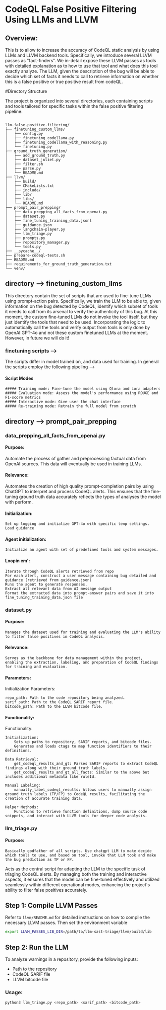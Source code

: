 # CodeQL False Positive Filtering Using LLMs and LLVM

## Overview:
This is to allow to increase the accuracy of CodeQL static analysis by using LLMs and LLVM backend tools. Specifically, we introduce several LLVM passes as "fact-finders". We in-detail expose these LLVM passes as tools with detailed explanation as to how to use that tool and what does this tool exactly analyze. The LLM, given the description of the bug will be able to decide which set of facts it needs to call to retrieve information on whether this is a false positive or true positive result from codeQL.

#Directory Structure

The project is organized into several directories, each containing scripts and tools tailored for specific tasks within the false positive filtering pipeline.
```aiignore

llm-false-positive-filtering/
├── finetuning_custom_llms/
│   ├── config.py
│   ├── finetuning_codellama.py
│   ├── finetuning_codellama_with_reasoning.py
│   └── finetuning.py
├── ground_truth_generation/
│   ├── add_ground_truth.py
│   ├── dataset_juliet.py
│   ├── filter.sh
│   ├── parse.py
│   └── README.md
├── llvm/
│   ├── build/
│   ├── CMakeLists.txt
│   ├── include/
│   ├── lib/
│   ├── libs/
│   └── README.md
├── prompt_pair_prepping/
│   ├── data_prepping_all_facts_from_openai.py
│   ├── dataset.py
│   ├── fine_tuning_training_data.jsonl
│   ├── guidance.json
│   ├── langchain-player.py
│   ├── llm_triage.py
│   ├── prompts.py
│   ├── repository_manager.py
│   └── tools.py
├── __pycache__/
├── prepare-codeql-tests.sh
├── README.md
├── requirements_for_ground_truth_generation.txt
└── venv/

```

## directory --> finetuning_custom_llms

This directory contain the set of scripts that are used to fine-tune LLMs using prompt-action pairs.
Specifically, we train the LLM to be able to, given information on the bug detected by CodeQL, identify which subset of tools it needs to call from its arsenal to verify the authenticity of this bug.
At this moment, the custom fine-tuned LLMs do not invoke the tool itself, but they just identify the tools that need to be used. 
Incorporating the logic to automatically call the tools and verify output from tools is only done by OpenAI GPT-4o and not these custom finetuned LLMs at the moment.
However, in future we will do it!


### finetuning scripts -->

The scripts differ in model trained on, and data used for training. 
In general the scripts employ the following pipeling -->

#### Script Modes 
    ##### Training mode: Fine-tune the model using Qlora and Lora adapters
    ##### Evaluation mode: Assess the model's performance using ROUGE and F1-score metrics
    ##### Interactive mode: Give user the chat interface 
    ##### Re-training mode: Retrain the full model from scratch

## directory --> prompt_pair_prepping

### data_prepping_all_facts_from_openai.py
#### Purpose: 
Automate the process of gather and preprocessing factual data from OpenAI sources. This data will eventually be used in training LLMs.

#### Relevance: 
Automates the creation of high quality prompt-completion pairs by using ChatGPT to interpret and process CodeQL alerts. This ensures that the fine-tuning ground truth data accurately reflects the types of analyses the model with perform.

#### Initialization:
    Set up logging and initialize GPT-4o with specific temp settings.
    Load guidance
#### Agent initialization:
    Initialize an agent with set of predefined tools and system messages.
#### Loopin em':
    Iterate through CodeQL alerts retrieved from repo
    For each alert, construct a user message containing bug detailed and guidance (retrieved from guidance.json)
    Runs the agent to generate responses.
    Extract all relevant data from AI message output
    Format the extracted data into prompt-answer pairs and save it into fine_tuning_training_data.json file

### dataset.py
#### Purpose:
    Manages the dataset used for training and evaluating the LLM's ability to filter false positives in CodeQL analysis.

#### Relevance:
    Serves as the backbone for data management within the project, enabling the extraction, labeling, and preparation of CodeQL findings for training and evaluation.

#### Parameters:
Initialization Parameters:

    repo_path: Path to the code repository being analyzed.
    sarif_path: Path to the CodeQL SARIF report file.
    bitcode_path: Path to the LLVM bitcode file.

#### Functionality: 
Functionality:

    Initialization:
        Sets up paths to repository, SARIF reports, and bitcode files.
        Generates and loads ctags to map function identifiers to their definitions.

    Data Retrieval:
        get_codeql_results_and_gt: Parses SARIF reports to extract CodeQL findings along with their ground truth labels.
        get_codeql_results_and_gt_all_facts: Similar to the above but includes additional metadata like ruleId.

    Manual Labeling:
        manually_label_codeql_results: Allows users to manually assign ground truth labels (TP/FP) to CodeQL results, facilitating the creation of accurate training data.

    Helper Methods:
        Functions to retrieve function definitions, dump source code snippets, and interact with LLVM tools for deeper code analysis.

### llm_triage.py
#### Purpose:

    Basically godfather of all scripts. Use chatgpt LLM to make decide which tools to use, and based on tool, invoke that LLM took and make the bug prediction as TP or FP.


Acts as the central script for adapting the LLM to the specific task of triaging CodeQL alerts. By managing both the training and interactive aspects, it ensures that the model can be fine-tuned effectively and utilized seamlessly within different operational modes, enhancing the project's ability to filter false positives accurately.

## Step 1: Compile LLVM Passes
Refer to `llvm/README.md` for detailed instructions on how to compile the necessary LLVM passes.
Then set the environment variable
``` bash
export LLVM_PASSES_LIB_DIR=/path/to/llm-sast-triage/llvm/build/lib
```

## Step 2: Run the LLM
To analyze warnings in a repository, provide the following inputs:
- Path to the repository
- CodeQL SARIF file
- LLVM bitcode file

### Usage:
```bash
python3 llm_triage.py <repo_path> <sarif_path> <bitcode_path>
```
